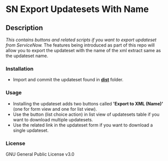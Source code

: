 # SN Export Updatesets With Name

## Description

_This contains buttons and related scripts if you want to export updateset from ServiceNow._ The features being introduced as part of this repo will allow you to export the updateset with the name of the xml extract same as the updateset name.

### Installation

- Import and commit the updateset found in [**dist**](/dist) folder.

### Usage

- Installing the updateset adds two buttons called **'Export to XML (Name)'** (one for form view and one for list view).
- Use the button (list choice action) in list view of updatesets table if you want to download multiple updatesets.
- Use the related link in the updateset form if you want to download a single updateset.
  
### License

GNU General Public License v3.0
